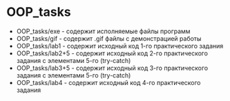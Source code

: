 # OOP_tasks
 
- OOP_tasks/exe - содержит исполняемые файлы программ
- OOP_tasks/gif - содержит .gif файлы с демонстрацией работы
- OOP_tasks/lab1 - содержит исходный код 1-го практического задания
- OOP_tasks/lab2+5 - содержит исходный код 2-го практического задания с элементами 5-го (try-catch)
- OOP_tasks/lab3+5 - содержит исходный код 3-го практического задания с элементами 5-го (try-catch)
- OOP_tasks/lab4 - содержит исходный код 4-го практического задания
